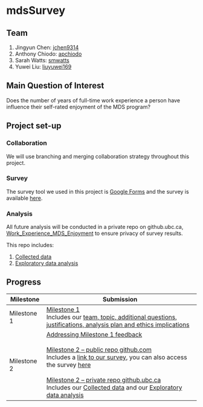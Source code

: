 # mdsSurvey

## Team
1. Jingyun Chen: [jchen9314](https://github.com/jchen9314)
2. Anthony Chiodo: [apchiodo](https://github.com/apchiodo)
3. Sarah Watts: [smwatts](https://github.com/smwatts)
4. Yuwei Liu: [liuyuwei169](https://github.com/liuyuwei169)

## Main Question of Interest

Does the number of years of full-time work experience a person have influence their self-rated enjoyment of the MDS program?

## Project set-up

### Collaboration

We will use branching and merging collaboration strategy throughout this project.

### Survey

The survey tool we used in this project is [Google Forms](https://www.google.ca/forms/about/) and the survey is available [here](https://docs.google.com/forms/d/1QrNYvn0P4onULul_vpk-O2qhC2TPzsVab191ENNjKQs/viewform?edit_requested=true).

### Analysis

All future analysis will be conducted in a private repo on github.ubc.ca, [Work\_Experience\_MDS\_Enjoyment](https://github.ubc.ca/MDS-2018-19/Work_Experience_MDS_Enjoyment) to ensure privacy of survey results.

This repo includes:

1. [Collected data](https://github.ubc.ca/MDS-2018-19/Work_Experience_MDS_Enjoyment/blob/master/data/survey_results.csv)
2. [Exploratory data analysis](https://github.ubc.ca/MDS-2018-19/Work_Experience_MDS_Enjoyment/blob/master/survey_eda.ipynb) 

## Progress

| Milestone | Submission |
|-----------|--------|
| Milestone 1 | [Milestone 1](https://github.com/UBC-MDS/mdsSurvey/tree/v1.0) <br> Includes our [team, topic, additional questions, justifications, analysis plan and ethics implications](https://github.com/UBC-MDS/mdsSurvey/blob/v1.0/README.md) | 
| Milestone 2 | [Addressing Milestone 1 feedback]( https://github.com/UBC-MDS/mdsSurvey/issues/8) <br><br> [Milestone 2 – public repo github.com](https://github.com/UBC-MDS/mdsSurvey/tree/v2.0.1) <br> Includes a [link to our survey](https://github.com/UBC-MDS/mdsSurvey/blob/v2.0.1/README.md), you can also access the survey [here](https://docs.google.com/forms/d/1QrNYvn0P4onULul_vpk-O2qhC2TPzsVab191ENNjKQs/edit)<br><br>[Milestone 2 – private repo github.ubc.ca](https://github.ubc.ca/MDS-2018-19/Work_Experience_MDS_Enjoyment/tree/v1.0) <br>  Includes our [Collected data](https://github.ubc.ca/MDS-2018-19/Work_Experience_MDS_Enjoyment/blob/master/data/survey_results.csv) and our [Exploratory data analysis](https://github.ubc.ca/MDS-2018-19/Work_Experience_MDS_Enjoyment/blob/master/survey_eda.ipynb)